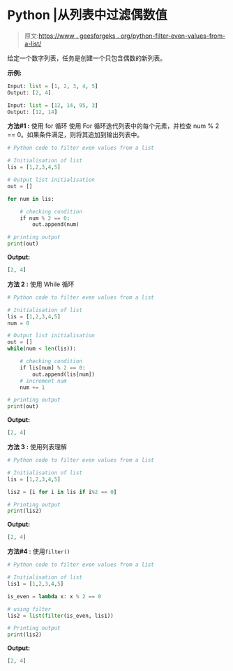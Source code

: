 # Python |从列表中过滤偶数值

> 原文:[https://www . geesforgeks . org/python-filter-even-values-from-a-list/](https://www.geeksforgeeks.org/python-filter-even-values-from-a-list/)

给定一个数字列表，任务是创建一个只包含偶数的新列表。

**示例:**

```py
Input: list = [1, 2, 3, 4, 5]
Output: [2, 4]

Input: list = [12, 14, 95, 3]
Output: [12, 14]

```

**方法#1 :** 使用 for 循环
使用 For 循环迭代列表中的每个元素，并检查 num % 2 == 0。如果条件满足，则将其追加到输出列表中。

```py
# Python code to filter even values from a list

# Initialisation of list
lis = [1,2,3,4,5]

# Output list initialisation
out = []

for num in lis: 

    # checking condition 
    if num % 2 == 0: 
        out.append(num)

# printing output
print(out)
```

**Output:**

```py
[2, 4]

```

**方法 2 :** 使用 While 循环

```py
# Python code to filter even values from a list

# Initialisation of list
lis = [1,2,3,4,5]
num = 0

# Output list initialisation
out = []
while(num < len(lis)): 

    # checking condition 
    if lis[num] % 2 == 0: 
        out.append(lis[num])
    # increment num 
    num += 1

# printing output
print(out)
```

**Output:**

```py
[2, 4]

```

**方法 3 :** 使用列表理解

```py
# Python code to filter even values from a list

# Initialisation of list
lis = [1,2,3,4,5]

lis2 = [i for i in lis if i%2 == 0]

# Printing output
print(lis2)
```

**Output:**

```py
[2, 4]

```

**方法#4 :** 使用`filter()`

```py
# Python code to filter even values from a list

# Initialisation of list
lis1 = [1,2,3,4,5]

is_even = lambda x: x % 2 == 0

# using filter
lis2 = list(filter(is_even, lis1))

# Printing output
print(lis2)
```

**Output:**

```py
[2, 4]

```